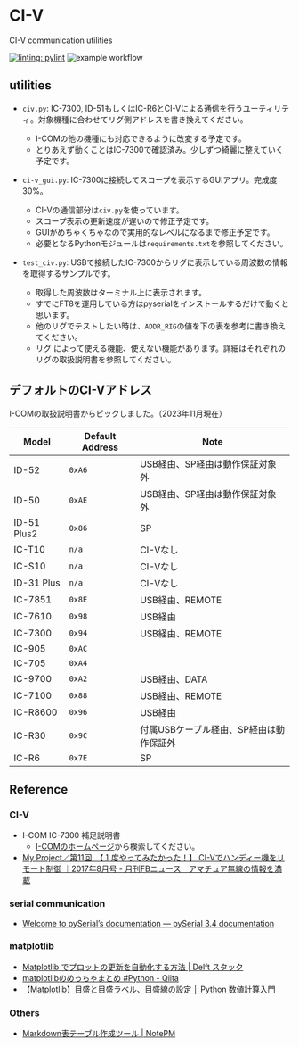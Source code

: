 # CI-V
CI-V communication utilities

[![linting: pylint](https://img.shields.io/badge/linting-pylint-yellowgreen)](https://github.com/pylint-dev/pylint)
![example workflow](https://github.com/JS2IIU-MH/CI-V/actions/workflows/pylint.yml/badge.svg)

## utilities
- `civ.py`: IC-7300, ID-51もしくはIC-R6とCI-Vによる通信を行うユーティリティ。対象機種に合わせてリグ側アドレスを書き換えてください。
  - I-COMの他の機種にも対応できるように改変する予定です。
  - とりあえず動くことはIC-7300で確認済み。少しずつ綺麗に整えていく予定です。

- `ci-v_gui.py`: IC-7300に接続してスコープを表示するGUIアプリ。完成度30%。
  - CI-Vの通信部分は`civ.py`を使っています。
  - スコープ表示の更新速度が遅いので修正予定です。
  - GUIがめちゃくちゃなので実用的なレベルになるまで修正予定です。
  - 必要となるPythonモジュールは`requirements.txt`を参照してください。

- `test_civ.py`: USBで接続したIC-7300からリグに表示している周波数の情報を取得するサンプルです。
  - 取得した周波数はターミナル上に表示されます。
  - すでにFT8を運用している方はpyserialをインストールするだけで動くと思います。
  - 他のリグでテストしたい時は、`ADDR_RIG`の値を下の表を参考に書き換えてください。
  - リグ によって使える機能、使えない機能があります。詳細はそれぞれのリグの取扱説明書を参照してください。

## デフォルトのCI-Vアドレス

I-COMの取扱説明書からピックしました。（2023年11月現在）

| Model | Default Address | Note |
| - | - | - |
| ID-52 | `0xA6` | USB経由、SP経由は動作保証対象外 |
| ID-50 | `0xAE` | USB経由、SP経由は動作保証対象外 |
| ID-51 Plus2 | `0x86` | SP |
| IC-T10 | `n/a` | CI-Vなし |
| IC-S10 | `n/a` | CI-Vなし |
| ID-31 Plus | `n/a` | CI-Vなし |
| IC-7851 | `0x8E` | USB経由、REMOTE |
| IC-7610 | `0x98` | USB経由 |
| IC-7300 | `0x94` | USB経由、REMOTE |
| IC-905 | `0xAC` |  |
| IC-705 | `0xA4` |  |
| IC-9700 | `0xA2` | USB経由、DATA |
| IC-7100 | `0x88` | USB経由、REMOTE |
| IC-R8600 | `0x96` | USB経由 |
| IC-R30 | `0x9C` | 付属USBケーブル経由、SP経由は動作保証外 |
| IC-R6 | `0x7E` | SP |

## Reference
### CI-V
- I-COM IC-7300 補足説明書
    - [I-COMのホームページ](https://www.icom.co.jp/support/personal/)から検索してください。
- [My Project／第11回　【１度やってみたかった！】 CI-Vでハンディー機をリモート制御 ｜2017年8月号 - 月刊FBニュース　アマチュア無線の情報を満載](https://www.fbnews.jp/201708/myproject/)

### serial communication
- [Welcome to pySerial’s documentation — pySerial 3.4 documentation](https://pyserial.readthedocs.io/en/latest/index.html)

### matplotlib
- [Matplotlib でプロットの更新を自動化する方法 | Delft スタック](https://www.delftstack.com/ja/howto/matplotlib/how-to-automate-plot-updates-in-matplotlib/)
- [matplotlibのめっちゃまとめ #Python - Qiita](https://qiita.com/nkay/items/d1eb91e33b9d6469ef51)
- [【Matplotlib】目盛と目盛ラベル、目盛線の設定 │ Python 数値計算入門](https://python.atelierkobato.com/tick/)

### Others
- [Markdown表テーブル作成ツール | NotePM](https://notepm.jp/markdown-table-tool)
